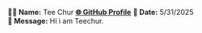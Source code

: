**🧑‍💻 Name:**   Tee Chur
[**🌐 GitHub Profile**](https://github.com/BestTeeChur) 
**📅 Date:** 5/31/2025   
**💬 Message:**  Hi i am Teechur. 